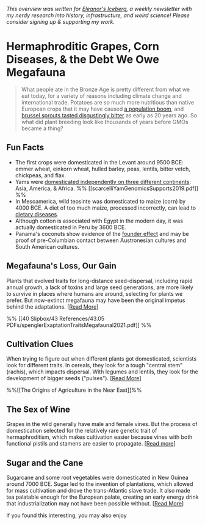 <cite>This overview was written for [Eleanor's Iceberg](http://newsletter.eleanorkonik.com/), a weekly newsletter with my nerdy research into history, infrastructure, and weird science! Please consider signing up & supporting my work.</cite>

# Hermaphroditic Grapes, Corn Diseases, & the Debt We Owe Megafauna 

> What people ate in the Bronze Age is pretty different from what we eat today, for a variety of reasons including climate change and international trade. Potatoes are *so* much more nutritious than native European crops that it may have caused [a population boom](https://www.history-magazine.com/potato.html), and [brussel sprouts tasted disgustingly bitter](https://www.npr.org/sections/thesalt/2019/10/30/773457637/from-culinary-dud-to-stud-how-dutch-plant-breeders-built-our-brussels-sprouts-bo) as early as 20 years ago. So what did plant breeding look like thousands of years before GMOs became a thing?  

## Fun Facts
 
* The first crops were domesticated in the Levant around 9500 BCE: emmer wheat, einkorn wheat, hulled barley, peas, lentils, bitter vetch, chickpeas, and flax. 
* Yams were [domesticated independently on three different continents](https://advances.sciencemag.org/content/5/5/eaaw1947): Asia, America, & Africa. %% [[scarcelliYamGenomicsSupports2019.pdf]] %%
* In Mesoamerica, wild teosinte was domesticated to maize (corn) by 4000 BCE. A diet of too much maize, processed incorrectly, can lead to [dietary diseases](https://www.southernfoodways.org/malnourished-cultural-ignorance-paved-the-way-for-pellagra/).
* Although cotton is associated with Egypt in the modern day, it was actually domesticated in Peru by 3600 BCE. 
* Panama's coconuts show evidence of the [founder effect](https://en.wikipedia.org/wiki/Founder_effect) and may be proof of pre-Columbian contact between Austronesian cultures and South American cultures.

## Megafauna's Loss, Our Gain 
Plants that evolved traits for long-distance seed-dispersal, including rapid annual growth, a lack of toxins and large seed generations, are more likely to survive in places where humans are around, selecting for plants we prefer. But now-extinct megafauna may have been the original impetus behind the adaptations. [[Read More](https://www.shh.mpg.de/1971560/spengler-plant-domestication?c=1935799)] 

%% [[40 Slipbox/43 References/43.05 PDFs/spenglerExaptationTraitsMegafaunal2021.pdf]] %%

## Cultivation Clues
When trying to figure out when different plants got domesticated, scientists look for different traits. In cereals, they look for a tough "central stem" (rachis), which impacts dispersal. With legumes and lentils, they look for the development of bigger seeds ("pulses"). [[Read More](https://www.journals.uchicago.edu/doi/10.1086/659307)] 

%%[[The Origins of Agriculture in the Near East]]%%

## The Sex of Wine
Grapes in the wild generally have male and female vines. But the process of domestication selected for the relatively rare genetic trait of hermaphroditism, which makes cultivation easier because vines with both functional pistils and stamens are easier to propagate. [[Read more](https://www.everwonderwine.com/blog/2018/1/19/did-you-know-wine-grapes-are-hermaphroditic)]

## Sugar and the Cane 
Sugarcane and some root vegetables were domesticated in New Guinea around 7000 BCE. Sugar led to the invention of plantations, which allowed for mass cultivation and drove the trans-Atlantic slave trade. It also made tea palatable enough for the European palate, creating an early energy drink that industrialization may not have been possible without. [[Read More](https://www.amazon.com/Sugar-Changed-World-Slavery-Freedom/dp/0544582470)]

<div class=infobox>If you found this interesting, you may also enjoy </div>